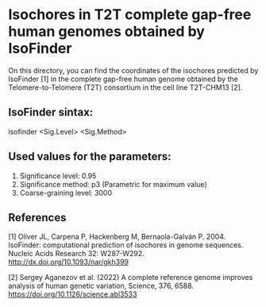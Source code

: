 # Isochores in T2T complete gap-free human genomes obtained by IsoFinder

On this directory, you can find the coordinates of the isochores predicted by IsoFinder [1] in the complete gap-free human genome obtained by the Telomere-to-Telomere (T2T) consortium in the cell line T2T-CHM13 [2].

## IsoFinder sintax:

   isofinder <DNA FASTA file> <Sig.Level> <Sig.Method> <Coarse-graining level> <File out>

## Used values for the parameters:
  
1. Significance level: 0.95 
2. Significance method: p3 (Parametric for maximum value)
3. Coarse-graining level: 3000

## References

[1] Oliver JL, Carpena P, Hackenberg M, Bernaola-Galván P. 2004. IsoFinder: computational prediction of isochores in genome sequences. Nucleic Acids Research 32: W287-W292. http://dx.doi.org/10.1093/nar/gkh399

[2] Sergey Aganezov et al. (2022) A complete reference genome improves analysis of human genetic variation, Science, 376, 6588. https://doi.org/10.1126/science.abl3533

